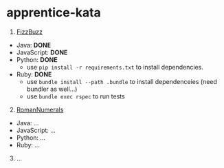 # apprentice-kata

1. <a href="http://agilekatas.co.uk/katas/FizzBuzz-Kata">FizzBuzz</a>
  - Java: <strong>DONE</strong>
  - JavaScript: <strong>DONE</strong>
  - Python: <strong>DONE</strong>
    - use `pip install -r requirements.txt` to install dependencies.
  - Ruby: <strong>DONE</strong>
    - use `bundle install --path .bundle` to install dependenceies (need bundler as well...)
    - use `bundle exec rspec` to run tests

2. <a href="http://agilekatas.co.uk/katas/romannumerals-kata">RomanNumerals</a>
  - Java: ...
  - JavaScript: ...
  - Python: ...
  - Ruby: ...
  
3. ...
 
  
